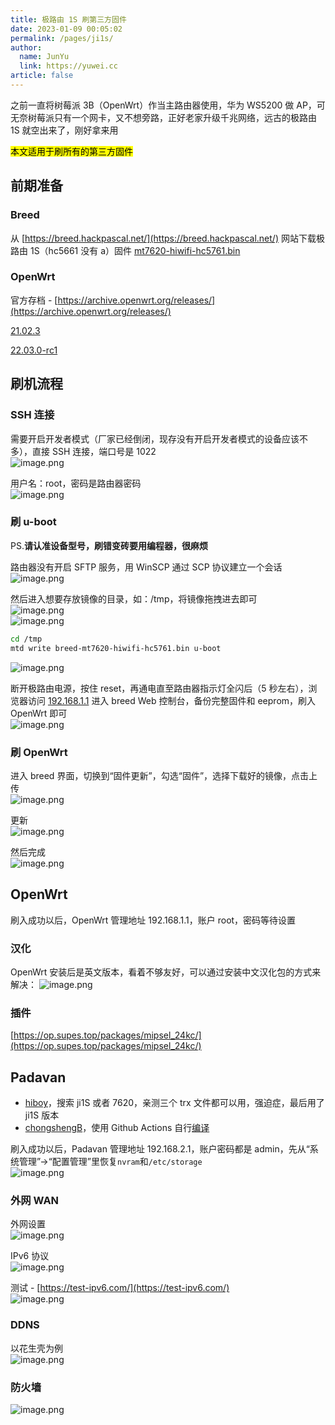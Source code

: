 ```yaml
---
title: 极路由 1S 刷第三方固件
date: 2023-01-09 00:05:02
permalink: /pages/ji1s/
author: 
  name: JunYu
  link: https://yuwei.cc
article: false
---
```

之前一直将树莓派 3B（OpenWrt）作当主路由器使用，华为 WS5200 做 AP，可无奈树莓派只有一个网卡，又不想旁路，正好老家升级千兆网络，远古的极路由 1S 就空出来了，刚好拿来用

<mark>本文适用于刷所有的第三方固件</mark>
## 前期准备
### Breed
从 [https://breed.hackpascal.net/](https://breed.hackpascal.net/) 网站下载极路由 1S（hc5661 没有 a）固件 [mt7620-hiwifi-hc5761.bin](https://breed.hackpascal.net/breed-mt7620-hiwifi-hc5761.bin)
### OpenWrt
官方存档 - [https://archive.openwrt.org/releases/](https://archive.openwrt.org/releases/)

[21.02.3](https://archive.openwrt.org/releases/21.02.3/targets/ramips/mt7620/openwrt-21.02.3-ramips-mt7620-hiwifi_hc5661-squashfs-sysupgrade.bin)

[22.03.0-rc1](https://downloads.openwrt.org/releases/22.03.0-rc1/targets/ramips/mt7620/openwrt-22.03.0-rc1-ramips-mt7620-hiwifi_hc5661-squashfs-sysupgrade.bin)
## 刷机流程
### SSH 连接
需要开启开发者模式（厂家已经倒闭，现存没有开启开发者模式的设备应该不多），直接 SSH 连接，端口号是 1022  
![image.png](https://f.pz.al/pzal/2023/01/13/104d3462e009a.png)

用户名：root，密码是路由器密码  
![image.png](https://f.pz.al/pzal/2023/01/13/e952aee79b5f5.png)
### 刷 u-boot
PS.**请认准设备型号，刷错变砖要用编程器，很麻烦**

路由器没有开启 SFTP 服务，用 WinSCP 通过 SCP 协议建立一个会话  
![image.png](https://f.pz.al/pzal/2023/01/13/ffdb0e9c307bb.png)

然后进入想要存放镜像的目录，如：/tmp，将镜像拖拽进去即可  
![image.png](https://f.pz.al/pzal/2023/01/13/7e5cfc54f84e2.png)  
![image.png](https://f.pz.al/pzal/2023/01/13/f8f75b61e32e4.png)

```bash
cd /tmp
mtd write breed-mt7620-hiwifi-hc5761.bin u-boot
```
![image.png](https://f.pz.al/pzal/2023/01/13/2a859a8ee6d96.png)

断开极路由电源，按住 reset，再通电直至路由器指示灯全闪后（5 秒左右），浏览器访问 [192.168.1.1](http://192.168.1.1/) 进入 breed Web 控制台，备份完整固件和 eeprom，刷入 OpenWrt 即可    
![image.png](https://f.pz.al/pzal/2023/01/13/ceb0e17cce00a.png)
### 刷 OpenWrt
进入 breed 界面，切换到“固件更新”，勾选“固件”，选择下载好的镜像，点击上传  
![image.png](https://f.pz.al/pzal/2023/01/13/e0ffd6b560487.png)

更新  
![image.png](https://f.pz.al/pzal/2023/01/13/c290759c411de.png)

然后完成  
![image.png](https://f.pz.al/pzal/2023/01/13/1415a3207c151.png)
## OpenWrt
刷入成功以后，OpenWrt 管理地址 192.168.1.1，账户 root，密码等待设置
### 汉化
OpenWrt 安装后是英文版本，看着不够友好，可以通过安装中文汉化包的方式来解决：
![image.png](https://f.pz.al/pzal/2023/01/13/988f6dd481f57.png)
### 插件
[https://op.supes.top/packages/mipsel_24kc/](https://op.supes.top/packages/mipsel_24kc/)
## Padavan
- [hiboy](http://opt.cn2qq.com/padavan/)，搜索 ji1S 或者 7620，亲测三个 trx 文件都可以用，强迫症，最后用了 ji1S 版本
- [chongshengB](https://github.com/chongshengB)，使用 Github Actions 自行[编译](https://github.com/chongshengB/Padavan-build)

刷入成功以后，Padavan 管理地址 192.168.2.1，账户密码都是 admin，先从“系统管理”->“配置管理”里恢复`nvram`和`/etc/storage`  
![image.png](https://f.pz.al/pzal/2023/01/13/054961d5b4713.png)
### 外网 WAN
外网设置  
![image.png](https://f.pz.al/pzal/2023/01/13/3d6cb8c939e3b.png)

IPv6 协议  
![image.png](https://f.pz.al/pzal/2023/01/13/3dd3395fdc225.png)

测试 - [https://test-ipv6.com/](https://test-ipv6.com/)  
![image.png](https://f.pz.al/pzal/2023/01/13/0be9477864533.png)
### DDNS
以花生壳为例  
![image.png](https://f.pz.al/pzal/2023/01/13/a0f63848569b9.jpeg)
### 防火墙
![image.png](https://f.pz.al/pzal/2023/01/13/d8d35d42276f7.png)